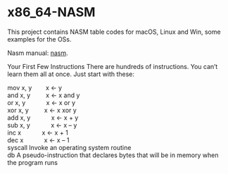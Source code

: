 # x86_64-NASM
This project contains NASM table codes for macOS, Linux and Win, some examples for the OSs.

Nasm manual: [nasm](https://www.nasm.us/doc/).

Your First Few Instructions
There are hundreds of instructions. You can’t learn them all at once. Just start with these:

mov x, y &nbsp;&nbsp;&nbsp;&nbsp;&nbsp;&nbsp; x ← y       
and x, y &nbsp;&nbsp;&nbsp;&nbsp;&nbsp;&nbsp;&nbsp; x ← x and y   
or  x, y &nbsp;&nbsp;&nbsp;&nbsp;&nbsp;&nbsp;&nbsp;&nbsp;&nbsp;&nbsp; x ← x or y  
xor x, y &nbsp;&nbsp;&nbsp;&nbsp;&nbsp;&nbsp;&nbsp;&nbsp;x ← x xor y  
add x, y &nbsp;&nbsp;&nbsp;&nbsp;&nbsp;&nbsp;&nbsp;&nbsp;&nbsp;&nbsp; x ← x + y   
sub x, y &nbsp;&nbsp;&nbsp;&nbsp;&nbsp;&nbsp;&nbsp;&nbsp;&nbsp;&nbsp; x ← x – y   
inc x &nbsp;&nbsp;&nbsp;&nbsp;&nbsp;&nbsp;&nbsp;&nbsp;&nbsp;&nbsp;	      x ← x + 1  
dec x	&nbsp;&nbsp;&nbsp;&nbsp;&nbsp;&nbsp;&nbsp;&nbsp;&nbsp;&nbsp; x ← x – 1  
syscall	Invoke an operating system routine  
db	    A pseudo-instruction that declares bytes that will be in memory when the program runs

